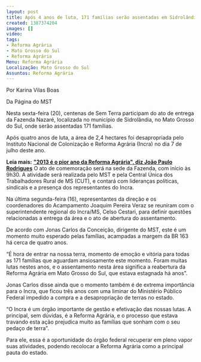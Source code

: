```yaml
---
layout: post
title: Após 4 anos de luta, 171 famílias serão assentadas em Sidrolândia (MS)
created: 1387374204
images: []
video: 
tags:
- Reforma Agrária
- Mato Grosso do Sul
- Reforma Agrária
Menu: Reforma Agrária
Localização: Mato Grosso do Sul
Assuntos: Reforma Agrária
---
```



Por Karina Vilas Boas

Da Página do MST

Nesta sexta-feira (20), centenas de Sem Terra participam do ato de entrega da Fazenda Nazaré, localizada no município de Sidrolândia, no Mato Grosso do Sul, onde serão assentadas 171 famílias.


Após quatro anos de luta, a área de 2,4 hectares foi desapropriada pelo Instituto Nacional de Colonização e Reforma Agrária (Incra) no dia 7 de julho deste ano.


**Leia mais:**
[**"2013 é o pior ano da Reforma Agrária", diz João Paulo Rodrigues**](http://www.mst.org.br/node/15571)
O ato de comemoração será na sede da Fazenda, com início às 9h30. A atividade será realizada pelo MST e pela Central Única dos Trabalhadores Rural de MS (CUT), e contará com lideranças políticas, sindicais e a presença dos representantes do Incra.


Na última segunda-feira (16), representantes da direção e os coordenadores do Acampamento Joaquim Pereira Veraz se reuniram com o superintendente regional do Incra/MS, Celso Cestari, para definir questões relacionadas a entrega da área e o ato de abertura do assentamento.


De acordo com Jonas Carlos da Conceição, dirigente do MST, este é um momento muito esperado pelas famílias, acampadas a margem da BR 163 há cerca de quatro anos. 


“É hora de entrar na nossa terra, momento de emoção e vitória para todas as 171 famílias que aguardam ansiosamente este momento. Foram muitas lutas nestes anos, e o assentamento nesta área significa a reabertura da Reforma Agrária em Mato Grosso do Sul, que estava estagnada há anos”.


Jonas Carlos disse ainda que o momento também é de extrema importância para o Incra, que ficou três anos com uma liminar do Ministério Público Federal impedido a compra e a desapropriação de terras no estado. 


“O Incra é um órgão importante de gestão e efetivação das nossas lutas. A principal, sem dúvidas, é a Reforma Agrária, e o processo que estava travando esta ação prejudica muito as famílias que sonham com o seu pedaço de terra”. 


Para ele, essa é a oportunidade do órgão federal recuperar em pleno vapor suas atividades, podendo recolocar a Reforma Agrária como a principal pauta do estado.



 
